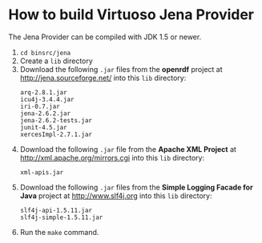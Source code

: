 How to build Virtuoso Jena Provider
===================================

The Jena Provider can be compiled with JDK 1.5 or newer.

1. `cd binsrc/jena`
2. Create a `lib` directory 
3. Download the following `.jar` files from the **openrdf** project at
   http://jena.sourceforge.net/ into this `lib` directory:
   ```
   arq-2.8.1.jar
   icu4j-3.4.4.jar
   iri-0.7.jar
   jena-2.6.2.jar
   jena-2.6.2-tests.jar
   junit-4.5.jar
   xercesImpl-2.7.1.jar
   ```
4. Download the following `.jar` file from the **Apache XML Project** at
   http://xml.apache.org/mirrors.cgi into this `lib` directory:
   ```
   xml-apis.jar
   ```
5. Download the following `.jar` files from the **Simple Logging Facade
   for Java** project at http://www.slf4j.org into this `lib` directory:
   ```
   slf4j-api-1.5.11.jar
   slf4j-simple-1.5.11.jar
   ```
6. Run the `make` command.
